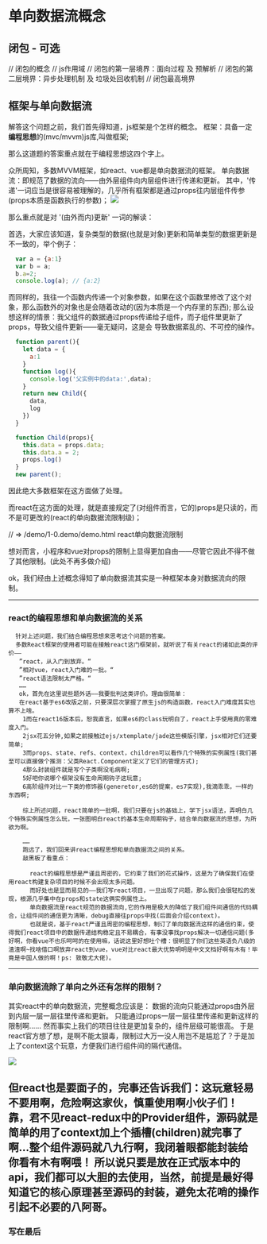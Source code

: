 #  单向数据流概念


## 闭包   -  可选 
// 闭包的概念
// js作用域
// 闭包的第一层境界：面向过程 及 预解析
// 闭包的第二层境界：异步处理机制 及 垃圾处回收机制
// 闭包最高境界 
 
## 框架与单向数据流
    
解答这个问题之前，我们首先得知道，js框架是个怎样的概念。
框架：具备一定**编程思想**的(mvc/mvvm)js库,叫做框架;

那么这道题的答案重点就在于编程思想这四个字上。

众所周知，多数MVVM框架，如react、vue都是单向数据流的框架。
单向数据流：即规范了数据的流向——由外层组件向内层组件进行传递和更新。 
其中，'传递'一词应当是很容易被理解的，几乎所有框架都是通过props往内层组件传参(props本质是函数执行的参数)；
![](https://img2018.cnblogs.com/blog/1425733/201903/1425733-20190311232907585-718986797.png)

那么重点就是对 '(由外而内)更新' 一词的解读：

首选，大家应该知道，复杂类型的数据(也就是对象)更新和简单类型的数据更新是不一致的，举个例子： 
```js
  var a = {a:1}
  var b = a;
  b.a=2;
  console.log(a); // {a:2}
```
而同样的，我往一个函数内传递一个对象参数，如果在这个函数里修改了这个对象，那么函数外的对象也是会随着改动的(因为本质是一个内存里的东西);
那么设想这样的情景：我父组件的数据通过props传递给子组件，而子组件里更新了props，导致父组件更新——毫无疑问，这是会 导致数据紊乱的、不可控的操作。
```js
  function parent(){
    let data = {
      a:1
    }
    function log(){
      console.log('父实例中的data:',data);
    }
    return new Child({
      data,
      log
    })
  }

  function Child(props){
    this.data = props.data;
    this.data.a = 2;
    props.log()
  }
  new parent();
```


因此绝大多数框架在这方面做了处理。

而react在这方面的处理，就是直接规定了(对组件而言，它的)props是只读的，而不是可更改的(react的单向数据流限制级)；

// => /demo/1-0.demo/demo.html  react单向数据流限制

想对而言，小程序和vue对props的限制上显得更加自由——尽管它因此不得不做了其他限制。(此处不再多做介绍)





ok，我们经由上述概念得知了单向数据流其实是一种框架本身对数据流向的限制。

---
### react的编程思想和单向数据流的关系

      针对上述问题，我们结合编程思想来思考这个问题的答案。
      多数React框架的使用者可能在接触react这门框架前，就听说了有关react的诸如此类的评价——
       ”react，从入门到放弃。“
       ”相对vue，react入门难的一批。“
       ”react语法限制太严格。“
       ……
       ok，首先在这里说些题外话——我要批判这类评价。理由很简单：
       在react基于es6改版之前，只要深层次掌握了原生js的构造函数，react入门难度其实也算不上啥。
        1而在react16版本后，恕我直言，如果es6的class玩明白了，react上手使用真的零难度入门。
        2jsx花五分钟,如果之前接触过ejs/xtemplate/jade这些模版引擎，jsx相对它们还要简单;
        3而props、state、refs、context，children可以看作几个特殊的实例属性(我们甚至可以直接做个推测：父类React.Component定义了它们的管理方式);
        4那么封装组件就是写个子类啊没毛病啊;
        5好吧你说哪个框架没有生命周期钩子这玩意;
        6高阶组件对比一下类的修饰器(generetor,es6的提案，es7实现),我滴乖乖，一样的东西啊;
        
        综上所述问题，react简单的一批啊，我们只要在js的基础上，学下jsx语法，弄明白几个特殊实例属性怎么玩，一张图明白react的基本生命周期钩子，结合单向数据流的思想，为所欲为啊。
       
        ……
        跑远了，我们回来讲react编程思想和单向数据流之间的关系。
        敲黑板了看重点：
         
          react的编程思想是严谨且周密的，它约束了我们的花式操作，这是为了确保我们在使用react构建复杂项目的时候不会出现太多问题。
          而好处也是显而易见的——我们写react项目，一旦出现了问题，那么我们会很轻松的发现，根源几乎集中在props和state这俩实例属性上。 
          单向数据流是react规范的数据流向,它的作用是极大的降低了我们组件间通信的代码耦合，让组件间的通信更为清晰，debug直接往props中找(后面会介绍context)。
          也就是说，基于react严谨且周密的编程思想，制订了单向数据流这样的通信约束，使得我们react项目中的数据传递结构稳定且不易耦合，有事没事找props解决一切通信问题(多好啊，你看vue不也乐呵呵的在使用嘛，话说这里好想吐个槽：很明显了你们这些英语负八级的渣渣啊~找啥借口啊放弃react到vue，vue对比react最大优势明明是中文文档好啊有木有！毕竟是中国人做的啊！ps: 致敬尤大佬)。

---
### 单向数据流除了单向之外还有怎样的限制？

其实react中的单向数据流，完整概念应该是： 数据的流向只能通过props由外层到内层一层一层往里传递和更新。
只能通过props一层一层往里传递和更新这样的限制啊……
然而事实上我们的项目往往是更加复杂的，组件层级可能很高。
于是react官方想了想，是啊不能太狠毒，限制过大万一没人用岂不是尴尬了？于是加上了context这个玩意，方便我们进行组件间的隔代通信。

![](https://img2018.cnblogs.com/blog/1425733/201903/1425733-20190312103602948-1860534084.png)


但react也是要面子的，完事还告诉我们：这玩意轻易不要用啊，危险啊这家伙，慎重使用啊小伙子们！
靠，君不见react-redux中的Provider组件，源码就是简单的用了context加上个插槽(children)就完事了啊…整个组件源码就八九行啊，我闭着眼都能封装给你看有木有啊喂！
所以说只要是放在正式版本中的api，我们都可以大胆的去使用，当然，前提是最好得知道它的核心原理甚至源码的封装，避免太花哨的操作引起不必要的八阿哥。
---      

### 写在最后
